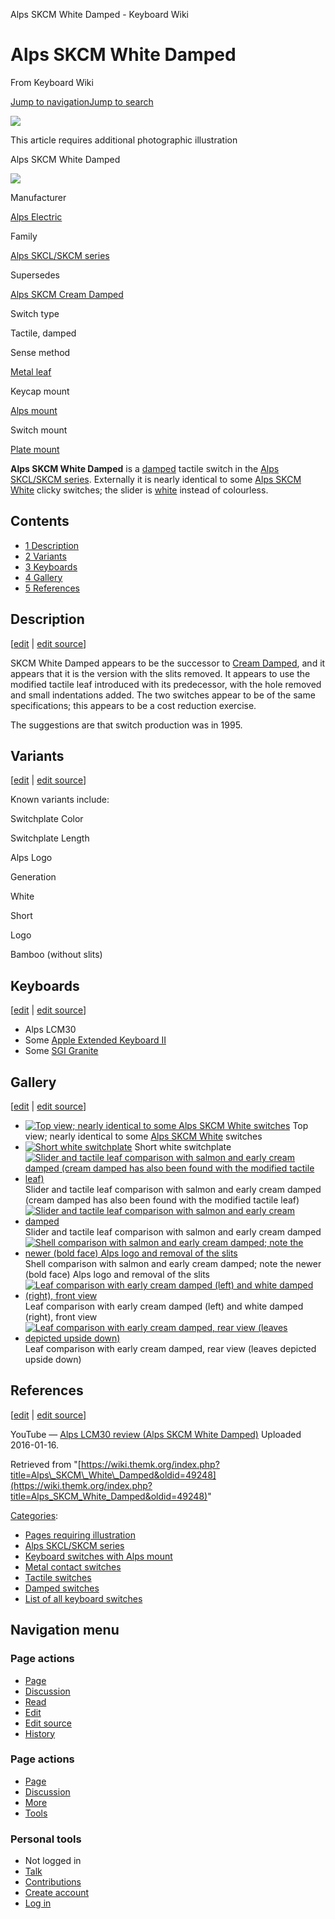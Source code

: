 Alps SKCM White Damped - Keyboard Wiki

Alps SKCM White Damped
======================

From Keyboard Wiki 

[Jump to navigation](https://wiki.themk.org/index.php/Alps_SKCM_White_Damped#column-one)[Jump to search](https://wiki.themk.org/index.php/Alps_SKCM_White_Damped#searchInput)

![](https://wiki.themk.org/images/1/1a/Template_icon--Illustration.png)

This article requires additional photographic illustration

Alps SKCM White Damped

[![](https://wiki.themk.org/images/thumb/3/3b/Alps_SKCM_White_Damped_--_top.jpg/500px-Alps_SKCM_White_Damped_--_top.jpg)](https://wiki.themk.org/index.php/File:Alps_SKCM_White_Damped_--_top.jpg)

Manufacturer

[Alps Electric](https://wiki.themk.org/index.php/Alps_Electric "Alps Electric")

Family

[Alps SKCL/SKCM series](https://wiki.themk.org/index.php/Alps_SKCL/SKCM_series "Alps SKCL/SKCM series")

Supersedes

[Alps SKCM Cream Damped](https://wiki.themk.org/index.php/Alps_SKCM_Cream_Damped "Alps SKCM Cream Damped")

Switch type

Tactile, damped

Sense method

[Metal leaf](https://wiki.themk.org/index.php/Contact_mechanism#Metal_leaf "Contact mechanism")

Keycap mount

[Alps mount](https://wiki.themk.org/index.php/Keycap_mount#Alps_mount "Keycap mount")

Switch mount

[Plate mount](https://wiki.themk.org/index.php/Switch_mount#Plate_mount "Switch mount")

**Alps SKCM White Damped** is a [damped](https://wiki.themk.org/index.php/Damping "Damping") tactile switch in the [Alps SKCL/SKCM series](https://wiki.themk.org/index.php/Alps_SKCL/SKCM_series "Alps SKCL/SKCM series"). Externally it is nearly identical to some [Alps SKCM White](https://wiki.themk.org/index.php/Alps_SKCM_White "Alps SKCM White") clicky switches; the slider is [white](https://wiki.themk.org/index.php/White "White") instead of colourless.

Contents
--------

*   [1  Description](https://wiki.themk.org/index.php/Alps_SKCM_White_Damped#Description)
*   [2  Variants](https://wiki.themk.org/index.php/Alps_SKCM_White_Damped#Variants)
*   [3  Keyboards](https://wiki.themk.org/index.php/Alps_SKCM_White_Damped#Keyboards)
*   [4  Gallery](https://wiki.themk.org/index.php/Alps_SKCM_White_Damped#Gallery)
*   [5  References](https://wiki.themk.org/index.php/Alps_SKCM_White_Damped#References)

Description
-----------

\[[edit](https://wiki.themk.org/index.php?title=Alps_SKCM_White_Damped&veaction=edit&section=1 "Edit section: Description") | [edit source](https://wiki.themk.org/index.php?title=Alps_SKCM_White_Damped&action=edit&section=1 "Edit section's source code: Description")\]

SKCM White Damped appears to be the successor to [Cream Damped](https://wiki.themk.org/index.php/Alps_SKCM_Cream_Damped "Alps SKCM Cream Damped"), and it appears that it is the version with the slits removed. It appears to use the modified tactile leaf introduced with its predecessor, with the hole removed and small indentations added. The two switches appear to be of the same specifications; this appears to be a cost reduction exercise.

The suggestions are that switch production was in 1995.

Variants
--------

\[[edit](https://wiki.themk.org/index.php?title=Alps_SKCM_White_Damped&veaction=edit&section=2 "Edit section: Variants") | [edit source](https://wiki.themk.org/index.php?title=Alps_SKCM_White_Damped&action=edit&section=2 "Edit section's source code: Variants")\]

Known variants include:

Switchplate Color

Switchplate Length

Alps Logo

Generation

White

Short

Logo

Bamboo (without slits)

Keyboards
---------

\[[edit](https://wiki.themk.org/index.php?title=Alps_SKCM_White_Damped&veaction=edit&section=3 "Edit section: Keyboards") | [edit source](https://wiki.themk.org/index.php?title=Alps_SKCM_White_Damped&action=edit&section=3 "Edit section's source code: Keyboards")\]

*   Alps LCM30<ref name="LCM30"/>
*   Some [Apple Extended Keyboard II](https://wiki.themk.org/index.php/Apple_Extended_Keyboard_II "Apple Extended Keyboard II")
*   Some [SGI Granite](https://wiki.themk.org/index.php/SGI_Granite "SGI Granite")

Gallery
-------

\[[edit](https://wiki.themk.org/index.php?title=Alps_SKCM_White_Damped&veaction=edit&section=4 "Edit section: Gallery") | [edit source](https://wiki.themk.org/index.php?title=Alps_SKCM_White_Damped&action=edit&section=4 "Edit section's source code: Gallery")\]

*   [![Top view; nearly identical to some Alps SKCM White switches](https://wiki.themk.org/images/thumb/3/3b/Alps_SKCM_White_Damped_--_top.jpg/458px-Alps_SKCM_White_Damped_--_top.jpg)](https://wiki.themk.org/index.php/File:Alps_SKCM_White_Damped_--_top.jpg "Top view; nearly identical to some Alps SKCM White switches") Top view; nearly identical to some [Alps SKCM White](https://wiki.themk.org/index.php/Alps_SKCM_White "Alps SKCM White") switches 
*   [![Short white switchplate](https://wiki.themk.org/images/thumb/e/e7/Alps_SKCM_White_Damped_--_switchplate.jpg/495px-Alps_SKCM_White_Damped_--_switchplate.jpg)](https://wiki.themk.org/index.php/File:Alps_SKCM_White_Damped_--_switchplate.jpg "Short white switchplate") Short white switchplate 
*   [![Slider and tactile leaf comparison with salmon and early cream damped (cream damped has also been found with the modified tactile leaf)](https://wiki.themk.org/images/thumb/e/ed/Alps_SKCM_--_damped_comparison%2C_1.jpg/500px-Alps_SKCM_--_damped_comparison%2C_1.jpg)](https://wiki.themk.org/index.php/File:Alps_SKCM_--_damped_comparison,_1.jpg "Slider and tactile leaf comparison with salmon and early cream damped (cream damped has also been found with the modified tactile leaf)") Slider and tactile leaf comparison with salmon and early cream damped (cream damped has also been found with the modified tactile leaf) 
*   [![Slider and tactile leaf comparison with salmon and early cream damped](https://wiki.themk.org/images/thumb/d/d9/Alps_SKCM_--_damped_comparison%2C_2.jpg/500px-Alps_SKCM_--_damped_comparison%2C_2.jpg)](https://wiki.themk.org/index.php/File:Alps_SKCM_--_damped_comparison,_2.jpg "Slider and tactile leaf comparison with salmon and early cream damped") Slider and tactile leaf comparison with salmon and early cream damped 
*   [![Shell comparison with salmon and early cream damped; note the newer (bold face) Alps logo and removal of the slits](https://wiki.themk.org/images/thumb/d/d9/Alps_SKCM_--_damped_shell_comparison.jpg/499px-Alps_SKCM_--_damped_shell_comparison.jpg)](https://wiki.themk.org/index.php/File:Alps_SKCM_--_damped_shell_comparison.jpg "Shell comparison with salmon and early cream damped; note the newer (bold face) Alps logo and removal of the slits") Shell comparison with salmon and early cream damped; note the newer (bold face) Alps logo and removal of the slits 
*   [![Leaf comparison with early cream damped (left) and white damped (right), front view](https://wiki.themk.org/images/thumb/c/ce/Alps_SKCM_--_damped_leaf_comparison%2C_front.jpg/499px-Alps_SKCM_--_damped_leaf_comparison%2C_front.jpg)](https://wiki.themk.org/index.php/File:Alps_SKCM_--_damped_leaf_comparison,_front.jpg "Leaf comparison with early cream damped (left) and white damped (right), front view") Leaf comparison with early cream damped (left) and white damped (right), front view 
*   [![Leaf comparison with early cream damped, rear view (leaves depicted upside down)](https://wiki.themk.org/images/thumb/4/44/Alps_SKCM_--_damped_leaf_comparison%2C_rear.jpg/499px-Alps_SKCM_--_damped_leaf_comparison%2C_rear.jpg)](https://wiki.themk.org/index.php/File:Alps_SKCM_--_damped_leaf_comparison,_rear.jpg "Leaf comparison with early cream damped, rear view (leaves depicted upside down)") Leaf comparison with early cream damped, rear view (leaves depicted upside down) 

References
----------

\[[edit](https://wiki.themk.org/index.php?title=Alps_SKCM_White_Damped&veaction=edit&section=5 "Edit section: References") | [edit source](https://wiki.themk.org/index.php?title=Alps_SKCM_White_Damped&action=edit&section=5 "Edit section's source code: References")\]

<references> <ref name="LCM30">YouTube — [Alps LCM30 review (Alps SKCM White Damped)](https://www.youtube.com/watch?v=o9wXaQeJl58) Uploaded 2016-01-16.</ref> </references>

Retrieved from "[https://wiki.themk.org/index.php?title=Alps\_SKCM\_White\_Damped&oldid=49248](https://wiki.themk.org/index.php?title=Alps_SKCM_White_Damped&oldid=49248)"

[Categories](https://wiki.themk.org/index.php/Special:Categories "Special:Categories"):

*   [Pages requiring illustration](https://wiki.themk.org/index.php/Category:Pages_requiring_illustration "Category:Pages requiring illustration")
*   [Alps SKCL/SKCM series](https://wiki.themk.org/index.php/Category:Alps_SKCL/SKCM_series "Category:Alps SKCL/SKCM series")
*   [Keyboard switches with Alps mount](https://wiki.themk.org/index.php/Category:Keyboard_switches_with_Alps_mount "Category:Keyboard switches with Alps mount")
*   [Metal contact switches](https://wiki.themk.org/index.php/Category:Metal_contact_switches "Category:Metal contact switches")
*   [Tactile switches](https://wiki.themk.org/index.php/Category:Tactile_switches "Category:Tactile switches")
*   [Damped switches](https://wiki.themk.org/index.php/Category:Damped_switches "Category:Damped switches")
*   [List of all keyboard switches](https://wiki.themk.org/index.php/Category:List_of_all_keyboard_switches "Category:List of all keyboard switches")

Navigation menu
---------------

### Page actions

*   [Page](https://wiki.themk.org/index.php/Alps_SKCM_White_Damped "View the content page [c]")
*   [Discussion](https://wiki.themk.org/index.php?title=Talk:Alps_SKCM_White_Damped&action=edit&redlink=1 "Discussion about the content page (page does not exist) [t]")
*   [Read](https://wiki.themk.org/index.php/Alps_SKCM_White_Damped)
*   [Edit](https://wiki.themk.org/index.php?title=Alps_SKCM_White_Damped&veaction=edit "Edit this page [v]")
*   [Edit source](https://wiki.themk.org/index.php?title=Alps_SKCM_White_Damped&action=edit "Edit the source code of this page [e]")
*   [History](https://wiki.themk.org/index.php?title=Alps_SKCM_White_Damped&action=history "Past revisions of this page [h]")

### Page actions

*   [Page](https://wiki.themk.org/index.php/Alps_SKCM_White_Damped "Page")
*   [Discussion](https://wiki.themk.org/index.php?title=Talk:Alps_SKCM_White_Damped&action=edit&redlink=1 " (page does not exist)")
*   [More](https://wiki.themk.org/index.php/Alps_SKCM_White_Damped#p-cactions)
*   [Tools](https://wiki.themk.org/index.php/Alps_SKCM_White_Damped#p-tb "Tools")

### Personal tools

*   Not logged in
*   [Talk](https://wiki.themk.org/index.php/Special:MyTalk "Discussion about edits from this IP address [n]")
*   [Contributions](https://wiki.themk.org/index.php/Special:MyContributions "A list of edits made from this IP address [y]")
*   [Create account](https://wiki.themk.org/index.php?title=Special:CreateAccount&returnto=Alps+SKCM+White+Damped "You are encouraged to create an account and log in; however, it is not mandatory")
*   [Log in](https://wiki.themk.org/index.php?title=Special:UserLogin&returnto=Alps+SKCM+White+Damped "You are encouraged to log in; however, it is not mandatory [o]")

[](https://wiki.themk.org/index.php/Main_Page) [](https://wiki.themk.org/index.php/Alps_SKCM_White_Damped#sidebar "Jump to navigation")[](https://wiki.themk.org/index.php/Alps_SKCM_White_Damped#p-personal "user tools")[](https://wiki.themk.org/index.php/Alps_SKCM_White_Damped#globalWrapper "back to top")